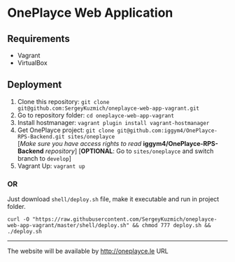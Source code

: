 # OnePlayce Web Application

## Requirements

* Vagrant
* VirtualBox

## Deployment

1. Clone this repository: `git clone git@github.com:SergeyKuzmich/oneplayce-web-app-vagrant.git`
2. Go to repository folder: `cd oneplayce-web-app-vagrant`
3. Install hostmanager: `vagrant plugin install vagrant-hostmanager`
3. Get OnePlayce project: `git clone git@github.com:iggym4/OnePlayce-RPS-Backend.git sites/oneplayce`  
   [*Make sure you have access rights to read* **iggym4/OnePlayce-RPS-Backend** *repository*]
   [**OPTIONAL**: Go to `sites/oneplayce` and switch branch to `develop`]
5. Vagrant Up: `vagrant up`

### OR

Just download `shell/deploy.sh` file, make it executable and run in project folder.

`curl -O "https://raw.githubusercontent.com/SergeyKuzmich/oneplayce-web-app-vagrant/master/shell/deploy.sh" && chmod 777 deploy.sh && ./deploy.sh`

---
The website will be available by http://oneplayce.le URL
